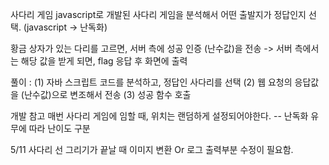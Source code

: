 사다리 게임
javascript로 개발된 사다리 게임을 분석해서 어떤 출발지가 정답인지 선택. (javascript -> 난독화)

황금 상자가 있는 다리를 고르면, 서버 측에 성공 인증 (난수값)을 전송 -> 서버 측에서는 해당 값을 받게 되면, flag 응답 후 화면에 출력

풀이 : (1) 자바 스크립트 코드를 분석하고, 정답인 사다리를 선택 (2) 웹 요청의 응답값을 (난수값)으로 변조해서 전송 (3) 성공 함수 호출

개발 참고 매번 사다리 게임에 임할 때, 위치는 랜덤하게 설정되어야한다.
-- 난독화 유무에 따라 난이도 구분


5/11 사다리 선 그리기가 끝날 때 이미지 변환 Or 로그 출력부분 수정이 필요함.
